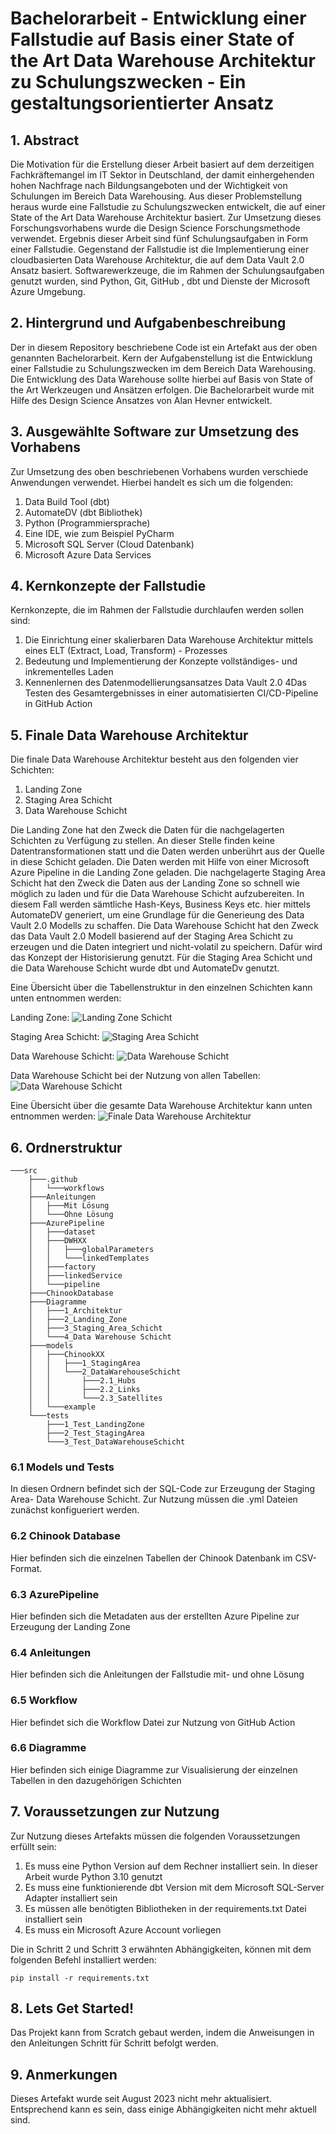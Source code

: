 # Bachelorarbeit - Entwicklung einer Fallstudie auf Basis einer State of the Art Data Warehouse Architektur zu Schulungszwecken - Ein gestaltungsorientierter Ansatz

## 1. Abstract
Die Motivation für die Erstellung dieser Arbeit basiert auf dem derzeitigen
Fachkräftemangel im IT Sektor in Deutschland, der damit einhergehenden hohen
Nachfrage nach Bildungsangeboten und der Wichtigkeit von Schulungen im Bereich
Data Warehousing. Aus dieser Problemstellung heraus wurde eine Fallstudie zu
Schulungszwecken entwickelt, die auf einer State of the Art Data Warehouse
Architektur basiert. Zur Umsetzung dieses Forschungsvorhabens wurde die Design
Science Forschungsmethode verwendet. Ergebnis dieser Arbeit sind fünf
Schulungsaufgaben in Form einer Fallstudie. Gegenstand der Fallstudie ist die
Implementierung einer cloudbasierten Data Warehouse Architektur, die auf dem
Data Vault 2.0 Ansatz basiert. Softwarewerkzeuge, die im Rahmen der
Schulungsaufgaben genutzt wurden, sind Python, Git, GitHub , dbt und Dienste der
Microsoft Azure Umgebung.

## 2. Hintergrund und Aufgabenbeschreibung 
Der in diesem Repository beschriebene Code ist ein Artefakt aus der oben genannten Bachelorarbeit. 
Kern der Aufgabenstellung ist die Entwicklung einer Fallstudie zu Schulungszwecken im dem Bereich Data Warehousing. 
Die Entwicklung des Data Warehouse sollte hierbei auf Basis von State of the Art Werkzeugen und Ansätzen erfolgen. 
Die Bachelorarbeit wurde mit Hilfe des Design Science Ansatzes von Alan Hevner entwickelt. 

## 3. Ausgewählte Software zur Umsetzung des Vorhabens
Zur Umsetzung des oben beschriebenen Vorhabens wurden verschiede Anwendungen verwendet. Hierbei handelt es sich um die folgenden:
1. Data Build Tool (dbt) 
2. AutomateDV (dbt Bibliothek)
3. Python (Programmiersprache)
4. Eine IDE, wie zum Beispiel PyCharm
5. Microsoft SQL Server (Cloud Datenbank)
6. Microsoft Azure Data Services

## 4. Kernkonzepte der Fallstudie
Kernkonzepte, die im Rahmen der Fallstudie durchlaufen werden sollen sind:
1. Die Einrichtung einer skalierbaren Data Warehouse Architektur mittels eines ELT (Extract, Load, Transform) - Prozesses
2. Bedeutung und Implementierung der Konzepte vollständiges- und inkrementelles Laden
3. Kennenlernen des Datenmodellierungsansatzes Data Vault 2.0 
4Das Testen des Gesamtergebnisses in einer automatisierten CI/CD-Pipeline in GitHub Action 

## 5. Finale Data Warehouse Architektur 
Die finale Data Warehouse Architektur besteht aus den folgenden vier Schichten: 
1. Landing Zone 
2. Staging Area Schicht 
3. Data Warehouse Schicht 

Die Landing Zone hat den Zweck die Daten für die nachgelagerten Schichten zu Verfügung zu stellen. An dieser Stelle finden keine 
Datentransformationen statt und die Daten werden unberührt aus der Quelle in diese Schicht geladen. Die Daten werden mit Hilfe 
von einer Microsoft Azure Pipeline in die Landing Zone geladen. Die nachgelagerte Staging Area Schicht hat den Zweck die Daten aus der Landing Zone so schnell wie möglich zu laden und für die Data Warehouse Schicht aufzubereiten. In diesem Fall werden sämtliche 
Hash-Keys, Business Keys etc. hier mittels AutomateDV generiert, um eine Grundlage für die Generieung des Data Vault 2.0 Modells zu schaffen. 
Die Data Warehouse Schicht hat den Zweck das Data Vault 2.0 Modell basierend auf der Staging Area Schicht zu erzeugen und die Daten integriert und nicht-volatil zu speichern. 
Dafür wird das Konzept der Historisierung genutzt. Für die Staging Area Schicht und die Data Warehouse Schicht wurde dbt und AutomateDv genutzt. 

Eine Übersicht über die Tabellenstruktur in den einzelnen Schichten kann unten entnommen werden: 

Landing Zone:
![Landing Zone Schicht](./src/Diagramme/2_Landing_Zone/chinook.png)

Staging Area Schicht: 
![Staging Area Schicht](./src/Diagramme/3_Staging_Area_Schicht/stage.png)

Data Warehouse Schicht: 
![Data Warehouse Schicht](./src/Diagramme/4_Data_Warehouse_Schicht/dvModel.png)

Data Warehouse Schicht bei der Nutzung von allen Tabellen: 
![Data Warehouse Schicht](./src/Diagramme/4_Data_Warehouse_Schicht/ChinookDVXX.png)

Eine Übersicht über die gesamte Data Warehouse Architektur kann unten entnommen werden:
![Finale Data Warehouse Architektur](./src/Diagramme/1_Architektur/DWH_Architektur.png)

## 6. Ordnerstruktur 
```
───src
    ├───.github
    │   └───workflows
    ├───Anleitungen
    │   ├───Mit Lösung
    │   └───Ohne Lösung
    ├───AzurePipeline
    │   ├───dataset
    │   ├───DWHXX
    │   │   ├───globalParameters
    │   │   └───linkedTemplates
    │   ├───factory
    │   ├───linkedService
    │   └───pipeline
    ├───ChinookDatabase
    ├───Diagramme
    │   ├───1_Architektur
    │   ├───2_Landing_Zone
    │   ├───3_Staging_Area_Schicht
    │   └───4_Data Warehouse Schicht
    ├───models
    │   ├───ChinookXX
    │   │   ├───1_StagingArea
    │   │   └───2_DataWarehouseSchicht
    │   │       ├───2.1_Hubs
    │   │       ├───2.2_Links
    │   │       └───2.3_Satellites
    │   └───example
    └───tests
        ├───1_Test_LandingZone
        ├───2_Test_StagingArea
        └───3_Test_DataWarehouseSchicht
```

### 6.1 Models und Tests
In diesen Ordnern befindet sich der SQL-Code zur Erzeugung der Staging Area- Data Warehouse Schicht. Zur Nutzung müssen die 
.yml Dateien zunächst konfigueriert werden. 

### 6.2 Chinook Database 
Hier befinden sich die einzelnen Tabellen der Chinook Datenbank im CSV-Format. 

### 6.3 AzurePipeline 
Hier befinden sich die Metadaten aus der erstellten Azure Pipeline zur Erzeugung der Landing Zone 

### 6.4 Anleitungen
Hier befinden sich die Anleitungen der Fallstudie mit- und ohne Lösung

### 6.5 Workflow 
Hier befindet sich die Workflow Datei zur Nutzung von GitHub Action

### 6.6 Diagramme
Hier befinden sich einige Diagramme zur Visualisierung der einzelnen Tabellen in den dazugehörigen Schichten

## 7. Voraussetzungen zur Nutzung
Zur Nutzung dieses Artefakts müssen die folgenden Voraussetzungen erfüllt sein:
1. Es muss eine Python Version auf dem Rechner installiert sein. In dieser Arbeit wurde Python 3.10 genutzt
2. Es muss eine funktionierende dbt Version mit dem Microsoft SQL-Server Adapter installiert sein
3. Es müssen alle benötigten Bibliotheken in der requirements.txt Datei installiert sein
4. Es muss ein Microsoft Azure Account vorliegen

Die in Schritt 2 und Schritt 3 erwähnten Abhängigkeiten, können mit dem folgenden Befehl installiert werden: 
```
pip install -r requirements.txt
```

## 8. Lets Get Started!
Das Projekt kann from Scratch gebaut werden, indem die Anweisungen in den Anleitungen Schritt für Schritt befolgt werden.

## 9. Anmerkungen 
Dieses Artefakt wurde seit August 2023 nicht mehr aktualisiert. Entsprechend kann es sein, dass einige Abhängigkeiten nicht mehr aktuell sind.
